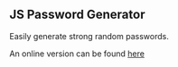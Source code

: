 ## JS Password Generator

Easily generate strong random passwords. 

An online version can be found [here](https://peterwroot.github.io/js-password-generator/) 
